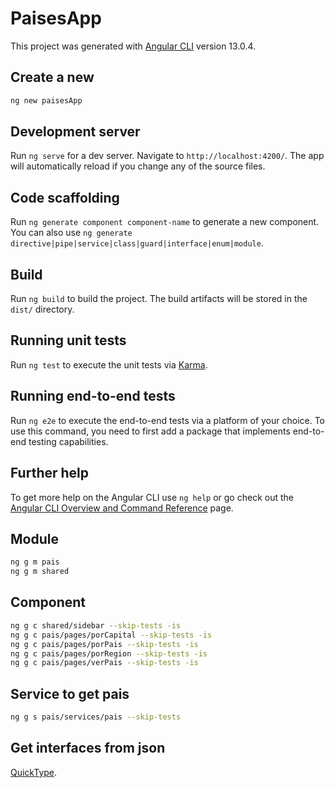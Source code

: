 # PaisesApp

This project was generated with [Angular CLI](https://github.com/angular/angular-cli) version 13.0.4.

## Create a new

```sh
ng new paisesApp
```

## Development server

Run `ng serve` for a dev server. Navigate to `http://localhost:4200/`. The app will automatically reload if you change any of the source files.

## Code scaffolding

Run `ng generate component component-name` to generate a new component. You can also use `ng generate directive|pipe|service|class|guard|interface|enum|module`.

## Build

Run `ng build` to build the project. The build artifacts will be stored in the `dist/` directory.

## Running unit tests

Run `ng test` to execute the unit tests via [Karma](https://karma-runner.github.io).

## Running end-to-end tests

Run `ng e2e` to execute the end-to-end tests via a platform of your choice. To use this command, you need to first add a package that implements end-to-end testing capabilities.

## Further help

To get more help on the Angular CLI use `ng help` or go check out the [Angular CLI Overview and Command Reference](https://angular.io/cli) page.

## Module

```sh
ng g m pais
ng g m shared
```

## Component

```sh
ng g c shared/sidebar --skip-tests -is
ng g c pais/pages/porCapital --skip-tests -is
ng g c pais/pages/porPais --skip-tests -is
ng g c pais/pages/porRegion --skip-tests -is
ng g c pais/pages/verPais --skip-tests -is
```

## Service to get pais

```sh
ng g s pais/services/pais --skip-tests
```

## Get interfaces from json

[QuickType](https://app.quicktype.io/ "json or anything to get anything").
